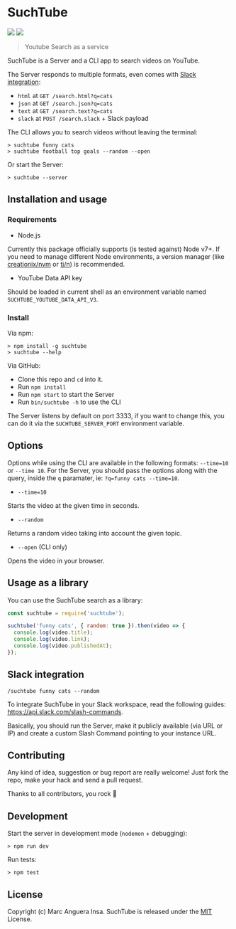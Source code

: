 # SuchTube

[![](https://img.shields.io/npm/v/suchtube.svg?style=flat-square)](https://www.npmjs.com/package/suchtube) [![](https://img.shields.io/travis/markets/suchtube.svg?style=flat-square)](https://travis-ci.org/markets/suchtube)

> Youtube Search as a service

SuchTube is a Server and a CLI app to search videos on YouTube.

The Server responds to multiple formats, even comes with [Slack integration](#slack-integration):

- `html` at `GET /search.html?q=cats`
- `json` at `GET /search.json?q=cats`
- `text` at `GET /search.text?q=cats`
- `slack` at `POST /search.slack` + Slack payload

The CLI allows you to search videos without leaving the terminal:

    > suchtube funny cats
    > suchtube football top goals --random --open

Or start the Server:

    > suchtube --server

## Installation and usage

### Requirements

- Node.js

Currently this package officially supports (is tested against) Node v7+. If you need to manage different Node environments, a version manager (like [creationix/nvm](https://github.com/creationix/nvm) or [tj/n](https://github.com/tj/n)) is recommended.

- YouTube Data API key

Should be loaded in current shell as an environment variable named `SUCHTUBE_YOUTUBE_DATA_API_V3`.

### Install

Via npm:

    > npm install -g suchtube
    > suchtube --help

Via GitHub:

- Clone this repo and `cd` into it.
- Run `npm install`
- Run `npm start` to start the Server
- Run `bin/suchtube -h` to use the CLI

The Server listens by default on port 3333, if you want to change this, you can do it via the `SUCHTUBE_SERVER_PORT` environment variable.

## Options

Options while using the CLI are available in the following formats: `--time=10` or `--time 10`. For the Server, you should pass the options along with the query, inside the `q` paramater, ie: `?q=funny cats --time=10`.

- `--time=10`

Starts the video at the given time in seconds.

- `--random`

Returns a random video taking into account the given topic.

- `--open` (CLI only)

Opens the video in your browser.

## Usage as a library

You can use the SuchTube search as a library:

```js
const suchtube = require('suchtube');

suchtube('funny cats', { random: true }).then(video => {
  console.log(video.title);
  console.log(video.link);
  console.log(video.publishedAt);
});
```

## Slack integration

`/suchtube funny cats --random`

To integrate SuchTube in your Slack workspace, read the following guides: https://api.slack.com/slash-commands.

Basically, you should run the Server, make it publicly available (via URL or IP) and create a custom Slash Command pointing to your instance URL.

## Contributing

Any kind of idea, suggestion or bug report are really welcome! Just fork the repo, make your hack and send a pull request.

Thanks to all contributors, you rock :metal:

## Development

Start the server in development mode (`nodemon` + debugging):

    > npm run dev

Run tests:

    > npm test

## License

Copyright (c) Marc Anguera Insa. SuchTube is released under the [MIT](LICENSE) License.

